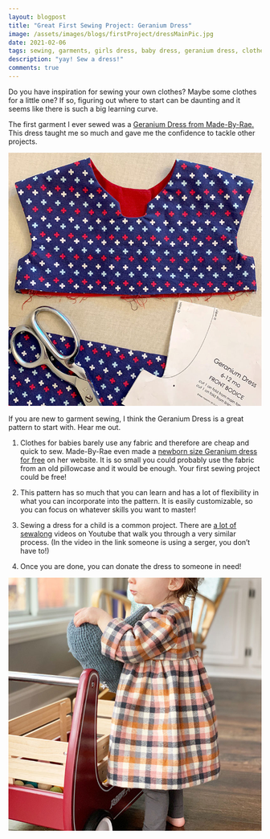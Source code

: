 ```yaml
---
layout: blogpost
title: "Great First Sewing Project: Geranium Dress"
image: /assets/images/blogs/firstProject/dressMainPic.jpg
date: 2021-02-06
tags: sewing, garments, girls dress, baby dress, geranium dress, clothes
description: "yay! Sew a dress!"
comments: true
---
```

Do you have inspiration for sewing your own clothes? Maybe some clothes for a little one? If so, figuring out where to start can be daunting and it seems like there is such a big learning curve. 

The first garment I ever sewed was a [Geranium Dress from Made-By-Rae.](https://shop.made-by-rae.com/collections/childrens-patterns/products/geranium-dress) This dress taught me so much and gave me the confidence to tackle other projects. 

<img src="/assets/images/blogs/firstProject/geranium.jpg" alt="geranium"/>

If you are new to garment sewing, I think the Geranium Dress is a great pattern to start with. Hear me out.

1. Clothes for babies barely use any fabric and therefore are cheap and quick to sew. Made-By-Rae even made a [newborn size Geranium dress for free](https://shop.made-by-rae.com/collections/childrens-patterns/products/little-geranium-dress) on her website. It is so small you could probably use the fabric from an old pillowcase and it would be enough. Your first sewing project could be free! 

2. This pattern has so much that you can learn and has a lot of flexibility in what you can incorporate into the pattern. It is easily customizable, so you can focus on whatever skills you want to master!

3. Sewing a dress for a child is a common project. There are [a lot of sewalong](https://www.youtube.com/watch?v=JvqnyXRkUe0&t=361s) videos on Youtube that walk you through a very similar process. (In the video in the link someone is using a serger, you don’t have to!)

4. Once you are done, you can donate the dress to someone in need! 

<img src="/assets/images/blogs/firstProject/wearingDress.jpg" alt="wearingDress"/>

